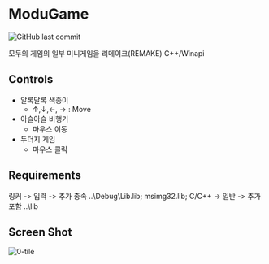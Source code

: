 # ModuGame
<img alt="GitHub last commit" src="https://img.shields.io/badge/LastUpdate-2020.07.23-blue">

모두의 게임의 일부 미니게임을 리메이크(REMAKE) C++/Winapi

## Controls

- 알록달록 색종이
  -  ↑,↓,←, → : Move
- 아슬아슬 비행기
  - 마우스 이동
- 두더지 게임
  - 마우스 클릭

## Requirements

링커 -> 입력 -> 추가 종속
..\Debug\Lib.lib;
msimg32.lib;
C/C++ -> 일반 -> 추가포함
..\lib

## Screen Shot

![0-tile](https://user-images.githubusercontent.com/54986748/87677743-14c9d100-c7b5-11ea-8c4f-a50a0c2d012a.jpg)